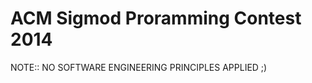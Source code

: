 ACM Sigmod Proramming Contest 2014
================================


NOTE:: NO SOFTWARE ENGINEERING PRINCIPLES APPLIED ;)


